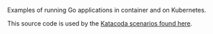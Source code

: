 Examples of running Go applications in container and on Kubernetes.

This source code is used by the [Katacoda scenarios found here](https://katacoda.com/javajon/courses/kubernetes-containers).
